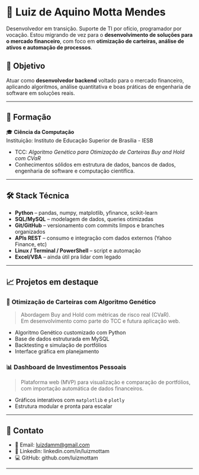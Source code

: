 # 👋 Luiz de Aquino Motta Mendes

Desenvolvedor em transição. Suporte de TI por ofício, programador por vocação. Estou migrando de vez para o **desenvolvimento de soluções para o mercado financeiro**, com foco em **otimização de carteiras, análise de ativos e automação de processos**.

## 🎯 Objetivo
Atuar como **desenvolvedor backend** voltado para o mercado financeiro, aplicando algoritmos, análise quantitativa e boas práticas de engenharia de software em soluções reais.

---

## 🧠 Formação

🎓 **Ciência da Computação**  
Instituição: Instituto de Educação Superior de Brasília - IESB  
- TCC: *Algoritmo Genético para Otimização de Carteiras Buy and Hold com CVaR*  
- Conhecimentos sólidos em estrutura de dados, bancos de dados, engenharia de software e computação científica.

---

## 🛠️ Stack Técnica

- **Python** – pandas, numpy, matplotlib, yfinance, scikit-learn  
- **SQL/MySQL** – modelagem de dados, queries otimizadas  
- **Git/GitHub** – versionamento com commits limpos e branches organizados   
- **APIs REST** – consumo e integração com dados externos (Yahoo Finance, etc)   
- **Linux / Terminal / PowerShell** – script e automação  
- **Excel/VBA** – ainda útil pra lidar com legado

---

## 📈 Projetos em destaque

### 🧬 **Otimização de Carteiras com Algoritmo Genético**
> Abordagem Buy and Hold com métricas de risco real (CVaR).  
> Em desenvolvimento como parte do TCC e futura aplicação web.

- Algoritmo Genético customizado com Python
- Base de dados estruturada em MySQL
- Backtesting e simulação de portfólios
- Interface gráfica em planejamento

### 📊 **Dashboard de Investimentos Pessoais**
> Plataforma web (MVP) para visualização e comparação de portfólios, com importação automática de dados financeiros.

- Gráficos interativos com `matplotlib` e `plotly`
- Estrutura modular e pronta para escalar

---

## 🤝 Contato

- 📧 Email: luizdamm@gmail.com
- 💼 LinkedIn: linkedin.com/in/luizmottam
- 💻 GitHub: github.com/luizmottam
---
